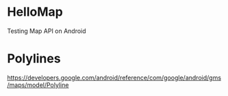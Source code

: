 # HelloMap
Testing Map API on Android

# Polylines

https://developers.google.com/android/reference/com/google/android/gms/maps/model/Polyline
